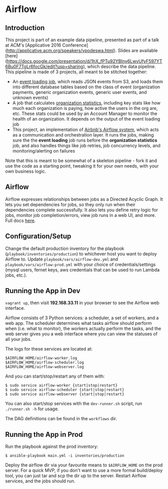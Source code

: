# Airflow

## Introduction
This project is part of an example data pipeline, presented as part of a talk at ACM's [Applicative 2016 Conference]
(http://applicative.acm.org/speakers/ypodeswa.html). Slides are available [here]
(https://docs.google.com/presentation/d/1hX_fPTu92YBIny6LwvUfyF597YT6Bu0F7TgLr6focGk/edit?usp=sharing), which describe
the data pipeline. This pipeline is made of 3 projects, all meant to be stitched together:

* An [event loading job](https://github.com/yashap/etl-load-events), which reads JSON events from S3, and loads them
into different database tables based on the class of event (organization payments, generic organization events, generic
user events, and unknown events)
* A job that calculates [organization statistics](https://github.com/yashap/etl-organization-stats), including key stats
like how much each organization is paying, how active the users in the org are, etc. These stats could be used by an
Account Manager to monitor the health of an organization. It depends on the output of the event loading job
* This project, an implementation of [Airbnb's Airflow system](http://nerds.airbnb.com/airflow/), which acts as a
communication and orchestration layer. It runs the jobs, making sure the the **event loading** job runs before the
**organization statistics** job, and also handles things like job retries, job concurrency levels, and
monitoring/alerting on failures

Note that this is meant to be somewhat of a skeleton pipeline - fork it and use the code as a starting point, tweaking
it for your own needs, with your own business logic.

## Airflow
Airflow expresses relationships between jobs as a Directed Acyclic Graph. It lets you set dependencies for jobs, so they
only run when their dependencies complete successfully. It also lets you define retry logic for jobs, monitor job
completion/errors, view job runs in a web UI, and more. Full docs [here](https://pythonhosted.org/airflow/).

## Configuration/Setup
Change the default production inventory for the playbook (`playbook/inventories/production`) to whichever host you want
to deploy Airflow to. Update `playbook/vars/airflow-dev.yml` and `playbook/vars/airflow-prod.yml` with your choice of
credentials/settings (mysql users, fernet keys, aws credentials that can be used to run Lambda jobs, etc.).  

## Running the App in Dev
`vagrant up`, then visit **192.168.33.11** in your browser to see the Airflow web interface.

Airflow consists of 3 Python services: a scheduler, a set of workers, and a web app.  The scheduler determines what
tasks airflow should perform when (i.e. what to monitor), the workers actually perform the tasks, and the web server
gives you a web interface where you can view the statuses of all your jobs.

The logs for these services are located at:

    $AIRFLOW_HOME/airflow-worker.log
    $AIRFLOW_HOME/airflow-scheduler.log
    $AIRFLOW_HOME/airflow-webserver.log

And you can start/stop/restart any of them with:

    $ sudo service airflow-worker {start|stop|restart}
    $ sudo service airflow-scheduler {start|stop|restart}
    $ sudo service airflow-webserver {start|stop|restart}

You can also start/stop services with the `dev-runner.sh` script, run `./runner.sh -h` for usage.

The DAG definitions can be found in the `workflows` dir.

## Running the App in Prod
Run the playbook against the prod inventory:

    $ ansible-playbook main.yml -i inventories/production

Deploy the airflow dir via your favourite means to `$AIRFLOW_HOME` on the prod server.  For a quick MVP, if you don't
want to use a more formal build/deploy tool, you can just tar and scp the dir up to the server.  Restart Airflow
services, and the jobs should run.
